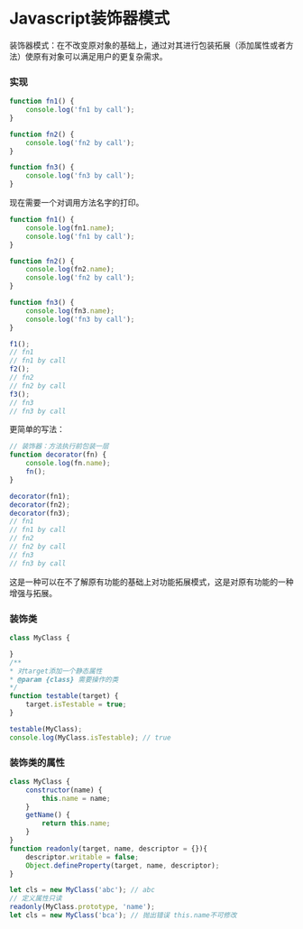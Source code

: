 # Javascript装饰器模式
装饰器模式：在不改变原对象的基础上，通过对其进行包装拓展（添加属性或者方法）使原有对象可以满足用户的更复杂需求。

### 实现
````js
function fn1() {
    console.log('fn1 by call');
}

function fn2() {
    console.log('fn2 by call');
}

function fn3() {
    console.log('fn3 by call');
}
````

现在需要一个对调用方法名字的打印。

````js
function fn1() {
    console.log(fn1.name);
    console.log('fn1 by call');
}

function fn2() {
    console.log(fn2.name);
    console.log('fn2 by call');
}

function fn3() {
    console.log(fn3.name);
    console.log('fn3 by call');
}

f1();
// fn1
// fn1 by call 
f2();
// fn2
// fn2 by call 
f3();
// fn3
// fn3 by call 
````

更简单的写法：

````js
// 装饰器：方法执行前包装一层
function decorator(fn) {
    console.log(fn.name);
    fn();
}

decorator(fn1);
decorator(fn2);
decorator(fn3);
// fn1
// fn1 by call
// fn2
// fn2 by call
// fn3
// fn3 by call
````

这是一种可以在不了解原有功能的基础上对功能拓展模式，这是对原有功能的一种增强与拓展。

### 装饰类

````js
class MyClass {

}
/**
* 对target添加一个静态属性
* @param {class} 需要操作的类
*/
function testable(target) {
    target.isTestable = true;
}

testable(MyClass);
console.log(MyClass.isTestable); // true
````

### 装饰类的属性

````js
class MyClass {
    constructor(name) {
        this.name = name;
    }
    getName() {
        return this.name;
    }
}
function readonly(target, name, descriptor = {}){
    descriptor.writable = false;
    Object.defineProperty(target, name, descriptor);
}

let cls = new MyClass('abc'); // abc
// 定义属性只读
readonly(MyClass.prototype, 'name'); 
let cls = new MyClass('bca'); // 抛出错误 this.name不可修改
````